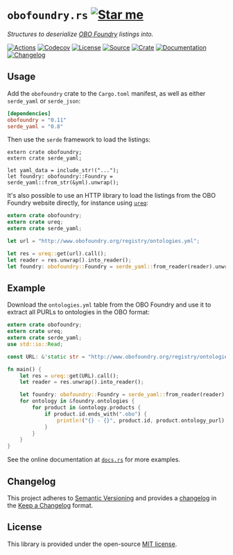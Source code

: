 # `obofoundry.rs` [![Star me](https://img.shields.io/github/stars/althonos/obofoundry.rs.svg?style=social&label=Star&maxAge=3600)](https://github.com/althonos/obofoundry.rs/stargazers)

*Structures to deserialize [OBO Foundry] listings into.*

[OBO Foundry]: http://www.obofoundry.org/


[![Actions](https://img.shields.io/github/actions/workflow/status/althonos/obofoundry.rs/test.yml?style=flat-square&maxAge=600)](https://github.com/althonos/obofoundry.rs/actions)
[![Codecov](https://img.shields.io/codecov/c/gh/althonos/obofoundry.rs/master.svg?style=flat-square&maxAge=600)](https://codecov.io/gh/althonos/obofoundry.rs)
[![License](https://img.shields.io/badge/license-MIT-blue.svg?style=flat-square&maxAge=2678400)](https://choosealicense.com/licenses/mit/)
[![Source](https://img.shields.io/badge/source-GitHub-303030.svg?maxAge=2678400&style=flat-square)](https://github.com/althonos/obofoundry.rs)
[![Crate](https://img.shields.io/crates/v/obofoundry.svg?maxAge=600&style=flat-square)](https://crates.io/crates/obofoundry)
[![Documentation](https://img.shields.io/badge/docs.rs-latest-4d76ae.svg?maxAge=2678400&style=flat-square)](https://docs.rs/obofoundry)
[![Changelog](https://img.shields.io/badge/keep%20a-changelog-8A0707.svg?maxAge=2678400&style=flat-square)](https://github.com/althonos/obofoundry.rs/blob/master/CHANGELOG.md)


## Usage

Add the `obofoundry` crate to the `Cargo.toml` manifest, as well as either
`serde_yaml` or `serde_json`:

```toml
[dependencies]
obofoundry = "0.11"
serde_yaml = "0.8"
```

Then use the `serde` framework to load the listings:

```rust,ignore
extern crate obofoundry;
extern crate serde_yaml;

let yaml_data = include_str!("...");
let foundry: obofoundry::Foundry = serde_yaml::from_str(&yml).unwrap();
```

It's also possible to use an HTTP library to load the listings from the OBO Foundry
website directly, for instance using [`ureq`](https://crates.io/crates/ureq):

```rust
extern crate obofoundry;
extern crate ureq;
extern crate serde_yaml;

let url = "http://www.obofoundry.org/registry/ontologies.yml";

let res = ureq::get(url).call();
let reader = res.unwrap().into_reader();
let foundry: obofoundry::Foundry = serde_yaml::from_reader(reader).unwrap();
```

## Example

Download the `ontologies.yml` table from the OBO Foundry and use it to
extract all PURLs to ontologies in the OBO format:

```rust
extern crate obofoundry;
extern crate ureq;
extern crate serde_yaml;
use std::io::Read;

const URL: &'static str = "http://www.obofoundry.org/registry/ontologies.yml";

fn main() {
    let res = ureq::get(URL).call();
    let reader = res.unwrap().into_reader();

    let foundry: obofoundry::Foundry = serde_yaml::from_reader(reader).unwrap();
    for ontology in &foundry.ontologies {
        for product in &ontology.products {
            if product.id.ends_with(".obo") {
                println!("{} - {}", product.id, product.ontology_purl)
            }
        }
    }
}
```


See the online documentation at [`docs.rs`](https://docs.rs/obofoundry) for more examples.

## Changelog

This project adheres to [Semantic Versioning](http://semver.org/spec/v2.0.0.html)
and provides a [changelog](https://github.com/althonos/obofoundry.rs/blob/master/CHANGELOG.md)
in the [Keep a Changelog](http://keepachangelog.com/en/1.0.0/) format.

## License

This library is provided under the open-source
[MIT license](https://choosealicense.com/licenses/mit/).
